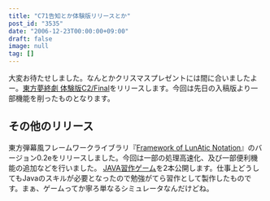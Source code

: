 ```yaml
---
title: "C71告知とか体験版リリースとか"
post_id: "3535"
date: "2006-12-23T00:00:00+09:00"
draft: false
image: null
tag: []
---
```



大変お待たせしました。なんとかクリスマスプレゼントには間に合いましたよー。[東方夢終劇 体験版C2/Final](/!/thC/)をリリースします。今回は先日の入稿版より一部機能を削ったものとなります。
## その他のリリース
東方弾幕風フレームワークライブラリ『[Framework of LunAtic Notation](/tag/flan)』のバージョン0.2eをリリースしました。今回は一部の処理高速化、及び一部便利機能の追加などを行いました。 [JAVA習作ゲーム](/category/products/apps?tag=java)を2本公開します。仕事上どうしてもJavaのスキルが必要となったので勉強がてら習作として製作したものです。まぁ、ゲームってか寧ろ単なるシミュレータなんだけどね。
